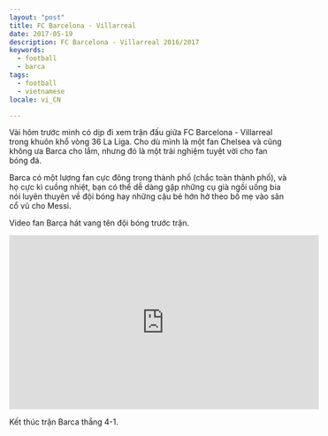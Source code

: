 ```yaml
---
layout: "post"
title: FC Barcelona - Villarreal
date: 2017-05-19
description: FC Barcelona - Villarreal 2016/2017
keywords:
  - football
  - barca
tags:
  - football
  - vietnamese
locale: vi_CN

---
```


Vài hôm trước mình có dịp đi xem trận đấu giữa FC Barcelona - Villarreal trong
khuôn khổ vòng 36 La Liga. Cho dù mình là một fan Chelsea và cũng không ưa Barca
cho lắm, nhưng đó là một trải nghiệm tuyệt vời cho fan bóng đá.

Barca có một lượng fan cực đông trong thành phố (chắc toàn thành phố), và họ cực
kì cuồng nhiệt, bạn có thể dễ dàng gặp những cụ già ngồi uống bia nói luyên thuyên
về đội bóng hay những cậu bé hớn hở theo bố mẹ vào sân cổ vũ cho Messi.

Video fan Barca hát vang tên đội bóng trước trận.

<iframe width="560" height="315" src="https://www.youtube.com/embed/OAQgqrDMOOk" frameborder="0" allowfullscreen></iframe>

Kết thúc trận Barca thắng 4-1.
